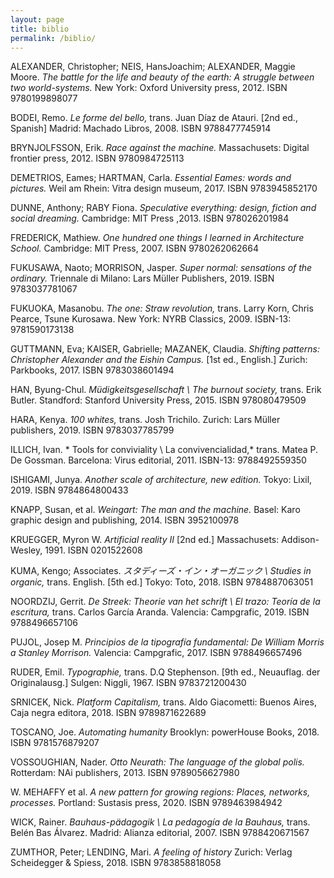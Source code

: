 ```yaml
---
layout: page
title: biblio
permalink: /biblio/
---
```



ALEXANDER, Christopher; NEIS, HansJoachim; ALEXANDER, Maggie Moore. *The battle for the life and beauty of the earth: A struggle between two world-systems.* New York: Oxford University press, 2012. ISBN 9780199898077

BODEI, Remo. *Le forme del bello,* trans. Juan Díaz de Atauri. \[2nd ed., Spanish\]  Madrid: Machado Libros, 2008. ISBN 9788477745914

BRYNJOLFSSON, Erik. *Race against the machine.* Massachusets: Digital frontier press, 2012. ISBN 9780984725113

DEMETRIOS, Eames; HARTMAN, Carla. *Essential Eames: words and pictures.* Weil am Rhein: Vitra design museum, 2017. ISBN 9783945852170

DUNNE, Anthony; RABY Fiona. *Speculative everything: design, fiction and social dreaming.* Cambridge: MIT Press ,2013. ISBN 978026201984

FREDERICK, Mathiew. *One hundred one things I learned in Architecture School.* Cambridge: MIT Press, 2007. ISBN 9780262062664

FUKUSAWA, Naoto; MORRISON, Jasper. *Super normal: sensations of the ordinary.* Triennale di Milano: Lars Müller Publishers, 2019. ISBN 9783037781067

FUKUOKA, Masanobu. *The one: Straw revolution,* trans. Larry Korn, Chris Pearce, Tsune Kurosawa. New York: NYRB Classics, 2009. ISBN-13: 9781590173138

GUTTMANN, Eva; KAISER, Gabrielle; MAZANEK, Claudia. *Shifting patterns: Christopher Alexander and the Eishin Campus.* \[1st ed., English.\] Zurich: Parkbooks, 2017. ISBN 9783038601494

HAN, Byung-Chul. *Müdigkeitsgesellschaft \ The burnout society,* trans. Erik Butler. Standford: Stanford University Press, 2015. ISBN 978080479509

HARA, Kenya. *100 whites,* trans. Josh Trichilo. Zurich: Lars Müller publishers, 2019. ISBN 9783037785799

ILLICH, Ivan. * Tools for conviviality \ La convivencialidad,* trans. Matea P. De Gossman. Barcelona: Virus editorial, 2011. ISBN-13: 9788492559350

ISHIGAMI, Junya. *Another scale of architecture, new edition.* Tokyo: Lixil, 2019. ISBN 9784864800433

KNAPP, Susan, et al. *Weingart: The man and the machine.* Basel: Karo graphic design and publishing, 2014. ISBN 3952100978

KRUEGGER, Myron W. *Artificial reality II* \[2nd ed.\] Massachusets: Addison-Wesley, 1991. ISBN 0201522608

KUMA, Kengo; Associates. *スタディーズ・イン・オーガニック \ Studies in organic,* trans. English. \[5th ed.\]  Tokyo: Toto, 2018. ISBN 9784887063051

NOORDZIJ, Gerrit. *De Streek: Theorie van het schrift \ El trazo: Teoría de la escritura,* trans. Carlos García Aranda. Valencia:  Campgrafic, 2019. ISBN 9788496657106

PUJOL, Josep M. *Principios de la tipografía fundamental: De William Morris a Stanley Morrison.* Valencia: Campgrafic, 2017. ISBN 9788496657496

RUDER, Emil. *Typographie,* trans. D.Q Stephenson. \[9th ed., Neuauflag. der Originalausg.\]  Sulgen: Niggli, 1967. ISBN 9783721200430

SRNICEK, Nick. *Platform Capitalism,* trans. Aldo Giacometti: Buenos Aires, Caja negra editora, 2018. ISBN 9789871622689

TOSCANO, Joe. *Automating humanity* Brooklyn: powerHouse Books, 2018. ISBN 9781576879207

VOSSOUGHIAN, Nader. *Otto Neurath: The language of the global polis.* Rotterdam: NAi publishers, 2013. ISBN 9789056627980

W. MEHAFFY et al. *A new pattern for growing regions: Places, networks, processes.* Portland: Sustasis press, 2020. ISBN 9789463984942 

WICK, Rainer. *Bauhaus-pädagogik \ La pedagogía de la Bauhaus,* trans. Belén Bas Álvarez. Madrid: Alianza editorial, 2007. ISBN 9788420671567

ZUMTHOR, Peter; LENDING, Mari. *A feeling of history* Zurich: Verlag Scheidegger & Spiess, 2018. ISBN 9783858818058


